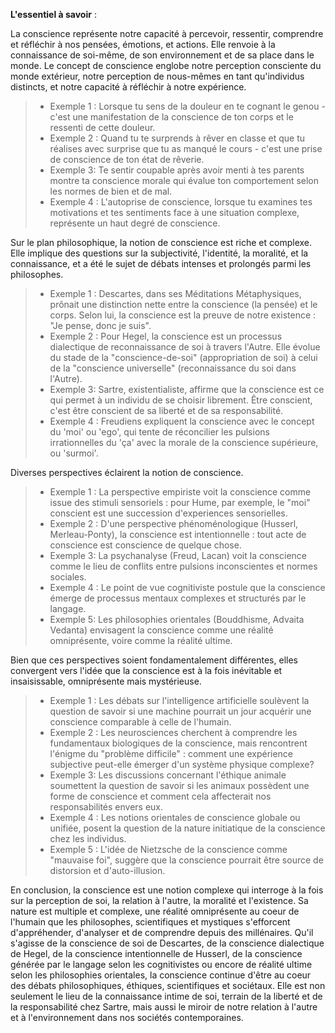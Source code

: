 **L'essentiel à savoir** :

La conscience représente notre capacité à percevoir, ressentir, comprendre et réfléchir à nos pensées, émotions, et actions. Elle renvoie à la connaissance de soi-même, de son environnement et de sa place dans le monde. Le concept de conscience englobe notre perception consciente du monde extérieur, notre perception de nous-mêmes en tant qu'individus distincts, et notre capacité à réfléchir à notre expérience.

> - Exemple 1 : Lorsque tu sens de la douleur en te cognant le genou - c'est une manifestation de la conscience de ton corps et le ressenti de cette douleur.
> - Exemple 2 : Quand tu te surprends à rêver en classe et que tu réalises avec surprise que tu as manqué le cours - c'est une prise de conscience de ton état de rêverie.
> - Exemple 3: Te sentir coupable après avoir menti à tes parents montre ta conscience morale qui évalue ton comportement selon les normes de bien et de mal.
> - Exemple 4 : L'autoprise de conscience, lorsque tu examines tes motivations et tes sentiments face à une situation complexe, représente un haut degré de conscience.

Sur le plan philosophique, la notion de conscience est riche et complexe. Elle implique des questions sur la subjectivité, l'identité, la moralité, et la connaissance, et a été le sujet de débats intenses et prolongés parmi les philosophes.

> - Exemple 1 : Descartes, dans ses Méditations Métaphysiques, prônait une distinction nette entre la conscience (la pensée) et le corps. Selon lui, la conscience est la preuve de notre existence : "Je pense, donc je suis".
> - Exemple 2 : Pour Hegel, la conscience est un processus dialectique de reconnaissance de soi à travers l'Autre. Elle évolue du stade de la "conscience-de-soi" (appropriation de soi) à celui de la "conscience universelle" (reconnaissance du soi dans l'Autre).
> - Exemple 3: Sartre, existentialiste, affirme que la conscience est ce qui permet à un individu de se choisir librement. Être conscient, c'est être conscient de sa liberté et de sa responsabilité.
> - Exemple 4 : Freudiens expliquent la conscience avec le concept du 'moi' ou 'ego', qui tente de réconcilier les pulsions irrationnelles du 'ça' avec la morale de la conscience supérieure, ou 'surmoi'.

Diverses perspectives éclairent la notion de conscience.

> - Exemple 1 : La perspective empiriste voit la conscience comme issue des stimuli sensoriels : pour Hume, par exemple, le "moi" conscient est une succession d'experiences sensorielles.
> - Exemple 2 : D'une perspective phénoménologique (Husserl, Merleau-Ponty), la conscience est intentionnelle : tout acte de conscience est conscience de quelque chose.
> - Exemple 3: La psychanalyse (Freud, Lacan) voit la conscience comme le lieu de conflits entre pulsions inconscientes et normes sociales.
> - Exemple 4 : Le point de vue cognitiviste postule que la conscience émerge de processus mentaux complexes et structurés par le langage.
> - Exemple 5: Les philosophies orientales (Bouddhisme, Advaita Vedanta) envisagent la conscience comme une réalité omniprésente, voire comme la réalité ultime.

Bien que ces perspectives soient fondamentalement différentes, elles convergent vers l'idée que la conscience est à la fois inévitable et insaisissable, omniprésente mais mystérieuse.

> - Exemple 1 : Les débats sur l'intelligence artificielle soulèvent la question de savoir si une machine pourrait un jour acquérir une conscience comparable à celle de l'humain.
> - Exemple 2 : Les neurosciences cherchent à comprendre les fundamentaux biologiques de la conscience, mais rencontrent l'énigme du "problème difficile" : comment une expérience subjective peut-elle émerger d'un système physique complexe?
> - Exemple 3: Les discussions concernant l'éthique animale soumettent la question de savoir si les animaux possèdent une forme de conscience et comment cela affecterait nos responsabilités envers eux.
> - Exemple 4 : Les notions orientales de conscience globale ou unifiée, posent la question de la nature initiatique de la conscience chez les individus.
> - Exemple 5 : L'idée de Nietzsche de la conscience comme "mauvaise foi", suggère que la conscience pourrait être source de distorsion et d'auto-illusion.

En conclusion, la conscience est une notion complexe qui interroge à la fois sur la perception de soi, la relation à l'autre, la moralité et l'existence. Sa nature est multiple et complexe, une réalité omniprésente au coeur de l'humain que les philosophes, scientifiques et mystiques s'efforcent d'appréhender, d'analyser et de comprendre depuis des millénaires. Qu'il s'agisse de la conscience de soi de Descartes, de la conscience dialectique de Hegel, de la conscience intentionnelle de Husserl, de la conscience générée par le langage selon les cognitivistes ou encore de réalité ultime selon les philosophies orientales, la conscience continue d'être au coeur des débats philosophiques, éthiques, scientifiques et sociétaux. Elle est non seulement le lieu de la connaissance intime de soi, terrain de la liberté et de la responsabilité chez Sartre, mais aussi le miroir de notre relation à l'autre et à l'environnement dans nos sociétés contemporaines.

